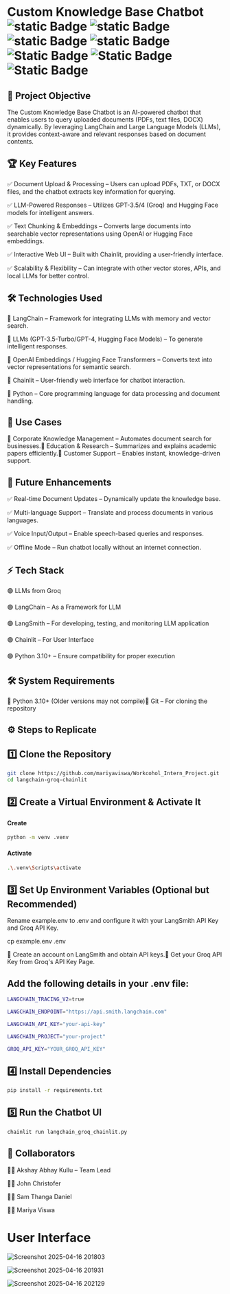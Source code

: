 # Custom Knowledge Base Chatbot ![static Badge](https://img.shields.io/badge/llm-yellow) ![static Badge](https://img.shields.io/badge/langchain-red) ![static Badge](https://img.shields.io/badge/OpenAI-white) ![static Badge](https://img.shields.io/badge/Groq-_API-blue) ![Static Badge](https://img.shields.io/badge/Chainlit-orange) ![Static Badge](https://img.shields.io/badge/Hugging_-Face-yellow) ![Static Badge](https://img.shields.io/badge/chat_-bot-greywhite)



## 🚀 Project Objective

The Custom Knowledge Base Chatbot is an AI-powered chatbot that enables users to query uploaded documents (PDFs, text files, DOCX) dynamically. By leveraging LangChain and Large Language Models (LLMs), it provides context-aware and relevant responses based on document contents.

## 🏆 Key Features

✅ Document Upload & Processing – Users can upload PDFs, TXT, or DOCX files, and the chatbot extracts key information for querying.

✅ LLM-Powered Responses – Utilizes GPT-3.5/4 (Groq) and Hugging Face models for intelligent answers.

✅ Text Chunking & Embeddings – Converts large documents into searchable vector representations using OpenAI or Hugging Face embeddings.

✅ Interactive Web UI – Built with Chainlit, providing a user-friendly interface.

✅ Scalability & Flexibility – Can integrate with other vector stores, APIs, and local LLMs for better control.

## 🛠 Technologies Used

🔹 LangChain – Framework for integrating LLMs with memory and vector search.

🔹 LLMs (GPT-3.5-Turbo/GPT-4, Hugging Face Models) – To generate intelligent responses.

🔹 OpenAI Embeddings / Hugging Face Transformers – Converts text into vector representations for semantic search.

🔹 Chainlit – User-friendly web interface for chatbot interaction.

🔹 Python – Core programming language for data processing and document handling.

## 🎯 Use Cases

🔹 Corporate Knowledge Management – Automates document search for businesses.🔹 Education & Research – Summarizes and explains academic papers efficiently.🔹 Customer Support – Enables instant, knowledge-driven support.

## 📌 Future Enhancements

✅ Real-time Document Updates – Dynamically update the knowledge base.

✅ Multi-language Support – Translate and process documents in various languages.

✅ Voice Input/Output – Enable speech-based queries and responses.

✅ Offline Mode – Run chatbot locally without an internet connection.

## ⚡ Tech Stack

🟢 LLMs from Groq

🟢 LangChain – As a Framework for LLM

🟢 LangSmith – For developing, testing, and monitoring LLM application

🟢 Chainlit – For User Interface

🟢 Python 3.10+ – Ensure compatibility for proper execution

## 🛠 System Requirements

🔹 Python 3.10+ (Older versions may not compile)🔹 Git – For cloning the repository

## ⚙️ Steps to Replicate

## 1️⃣ Clone the Repository

```bash
git clone https://github.com/mariyaviswa/Workcohol_Intern_Project.git
cd langchain-groq-chainlit
```

## 2️⃣ Create a Virtual Environment & Activate It
#### Create
```bash
python -m venv .venv
```
#### Activate
```bash
.\.venv\Scripts\activate
```

## 3️⃣ Set Up Environment Variables (Optional but Recommended)

Rename example.env to .env and configure it with your LangSmith API Key and Groq API Key.

cp example.env .env

🔹 Create an account on LangSmith and obtain API keys.🔹 Get your Groq API Key from Groq's API Key Page.

## Add the following details in your .env file:

```bash
LANGCHAIN_TRACING_V2=true

LANGCHAIN_ENDPOINT="https://api.smith.langchain.com"

LANGCHAIN_API_KEY="your-api-key"

LANGCHAIN_PROJECT="your-project"

GROQ_API_KEY="YOUR_GROQ_API_KEY"
```

## 4️⃣ Install Dependencies

```bash
pip install -r requirements.txt
```

## 5️⃣ Run the Chatbot UI

```bash
chainlit run langchain_groq_chainlit.py
```
## 👥 Collaborators

👨‍💻 Akshay Abhay Kullu – Team Lead

👨‍💻 John Christofer

👨‍💻 Sam Thanga Daniel

👨‍💻 Mariya Viswa

# User Interface

![Screenshot 2025-04-16 201803](https://github.com/user-attachments/assets/f7aa9329-d856-417a-adf5-1e13d6533808)

![Screenshot 2025-04-16 201931](https://github.com/user-attachments/assets/7de79614-45ec-424e-9d35-3873bdb8c2c3)

![Screenshot 2025-04-16 202129](https://github.com/user-attachments/assets/fdeb15d7-1b70-44ac-987d-8067a30e5333)


